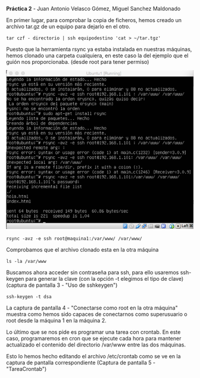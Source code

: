 **Práctica 2** - Juan Antonio Velasco Gómez, Miguel Sanchez Maldonado

En primer lugar, para comprobar la copia de ficheros, hemos creado un archivo tar.gz de un equipo para dejarlo en el otro.

	tar czf - directorio | ssh equipodestino 'cat > ~/tar.tgz'

Puesto que la herramienta rsync ya estaba instalada en nuestras máquinas, hemos clonado una carpeta cualquiera, en este caso la del ejemplo que el guión nos proporcionaba. (desde root para tener permiso)

![Captura 1](images/sincronizacion.png)

	rsync -avz -e ssh root@maquina1:/var/www/ /var/www/

Comprobamos que el archivo clonado esta en la otra máquina
	
	ls -la /var/www

Buscamos ahora acceder sin contraseña para ssh, para ello usaremos ssh-keygen para generar la clave (con la opción -t elegimos el tipo de clave)  (captura de pantalla 3 - "Uso de sshkeygen")

	ssh-keygen -t dsa

La captura de pantalla 4 - "Conectarse como root en la otra máquina" muestra como hemos sido capaces de conectarnos como superusuario o root desde la máquina 1 en la máquina 2.

Lo último que se nos pide es programar una tarea con crontab. En este caso, programaremos en cron que se ejecute cada hora para mantener actualizado el contenido del directorio /var/www entre las dos máquinas.

Esto lo hemos hecho editando el archivo /etc/crontab como se ve en la captura de pantalla correspondiente (Captura de pantalla 5 - "TareaCrontab")